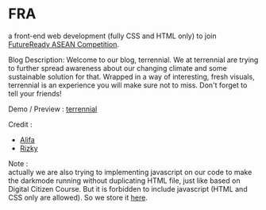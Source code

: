 # FRA

a front-end web development (fully CSS and HTML only) to join [FutureReady ASEAN Competition](https://www.futurereadyasean.org/).

Blog Description:
Welcome to our blog, terrennial. We at terrennial are trying to further spread awareness about our changing climate and some sustainable solution for that. Wrapped in a way of interesting, fresh visuals, terrennial is an experience you will make sure not to miss. Don't forget to tell your friends! 

Demo / Preview : [terrennial](https://rizanw.github.io/FRA-terrennial/)

Credit :
- [Alifa](https://github.com/alifarzki) 
- [Rizky](https://github.com/rizanw)

Note :  
actually we are also trying to implementing javascript on our code to make the darkmode running without duplicating HTML file, just like based on Digital Citizen Course. But it is forbidden to include javascript (HTML and CSS only are allowed). So we store it [here](https://github.com/rizanw/FRA-terrennial/tree/new-theme-js). 
